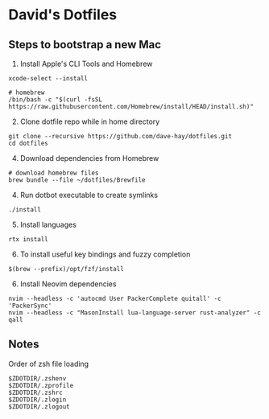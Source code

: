 # David's Dotfiles

## Steps to bootstrap a new Mac

1. Install Apple's CLI Tools and Homebrew

```shell
xcode-select --install
```

```shell
# homebrew
/bin/bash -c "$(curl -fsSL https://raw.githubusercontent.com/Homebrew/install/HEAD/install.sh)"
```

2. Clone dotfile repo while in home directory

```shell
git clone --recursive https://github.com/dave-hay/dotfiles.git
cd dotfiles
```

4. Download dependencies from Homebrew

```shell
# download homebrew files
brew bundle --file ~/dotfiles/Brewfile
```

4. Run dotbot executable to create symlinks

```shell
./install
```

5. Install languages

```shell
rtx install
```

6. To install useful key bindings and fuzzy completion

```shell
$(brew --prefix)/opt/fzf/install
```

6. Install Neovim dependencies

```shell
nvim --headless -c 'autocmd User PackerComplete quitall' -c 'PackerSync'
nvim --headless -c "MasonInstall lua-language-server rust-analyzer" -c qall
```

## Notes

Order of zsh file loading

```shell
$ZDOTDIR/.zshenv
$ZDOTDIR/.zprofile
$ZDOTDIR/.zshrc
$ZDOTDIR/.zlogin
$ZDOTDIR/.zlogout
```

